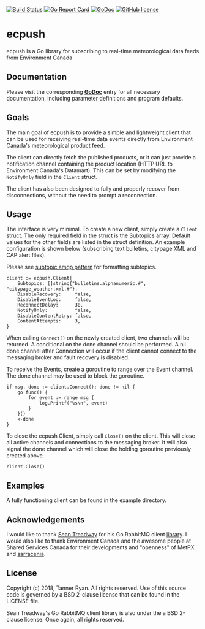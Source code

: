 [![Build Status](https://travis-ci.org/TheTannerRyan/ecpush.svg?branch=master)](https://travis-ci.org/TheTannerRyan/ecpush) [![Go Report Card](https://goreportcard.com/badge/github.com/thetannerryan/ecpush)](https://goreportcard.com/report/github.com/thetannerryan/ecpush) [![GoDoc](https://godoc.org/github.com/TheTannerRyan/ecpush?status.svg)](https://godoc.org/github.com/TheTannerRyan/ecpush) 
[![GitHub license](https://img.shields.io/github/license/thetannerryan/ecpush.svg)](https://github.com/TheTannerRyan/ecpush/blob/master/LICENSE)


# ecpush
ecpush is a Go library for subscribing to real-time meteorological data feeds from Environment Canada.


## Documentation
Please visit the corresponding [**GoDoc**](https://godoc.org/github.com/TheTannerRyan/ecpush) entry for all necessary documentation, including parameter definitions and program defaults.


## Goals
The main goal of ecpush is to provide a simple and lightweight client that can be used for receiving real-time data events directly from Environment Canada's meteorological product feed.

The client can directly fetch the published products, or it can just provide a notification channel containing the product location (HTTP URL to Environment Canada's Datamart). This can be set by modifying the `NotifyOnly` field in the `Client` struct.

The client has also been designed to fully and properly recover from disconnections, without the need to prompt a reconnection.


## Usage
The interface is very minimal. To create a new client, simply create a `Client` struct. The only required field in the struct is the Subtopics array. Default values for the other fields are listed in the struct definition. An example configuration is shown below (subscribing text bulletins, citypage XML and
CAP alert files).

Please see [subtopic amqp pattern](https://github.com/MetPX/sarracenia/blob/master/doc/sr_subscribe.1.rst#subtopic-amqp-pattern-subtopic-need-to-be-set) for formatting subtopics.
```
client := ecpush.Client{
    Subtopics: []string{"bulletins.alphanumeric.#", "citypage_weather.xml.#"},
    DisableRecovery:     false,
    DisableEventLog:     false,
    ReconnectDelay:      30,
    NotifyOnly:          false,
    DisableContentRetry: false,
    ContentAttempts:     3,
}
```
When calling `Connect()` on the newly created client, two channels will be returned. A conditional on the done channel should be performed. A nil done channel after Connection will occur if the client cannot connect to the messaging broker and fault recovery is disabled.

To receive the Events, create a goroutine to range over the Event channel. The done channel may be used to block the goroutine.
```
if msg, done := client.Connect(); done != nil {
	go func() {
		for event := range msg {
			log.Printf("%s\n", event)
		}
	}()
	<-done
}
```
To close the ecpush Client, simply call `Close()` on the client. This will
close all active channels and connections to the messaging broker. It
will also signal the done channel which will close the holding goroutine
previously created above.
```
client.Close()
```


## Examples
A fully functioning client can be found in the example directory.


## Acknowledgements
I would like to thank [Sean Treadway](https://github.com/streadway/) for his Go RabbitMQ client [library](https://github.com/streadway/amqp). I would also like to thank Environment Canada and the awesome people at Shared Services Canada for their developments and "openness" of MetPX and [sarracenia](https://github.com/MetPX/sarracenia).


## License
Copyright (c) 2018, Tanner Ryan. All rights reserved. Use of this source code is governed by a BSD 2-clause license that can be found in the LICENSE file.

Sean Treadway's Go RabbitMQ client library is also under the a BSD 2-clause license. Once again, all rights reserved.
